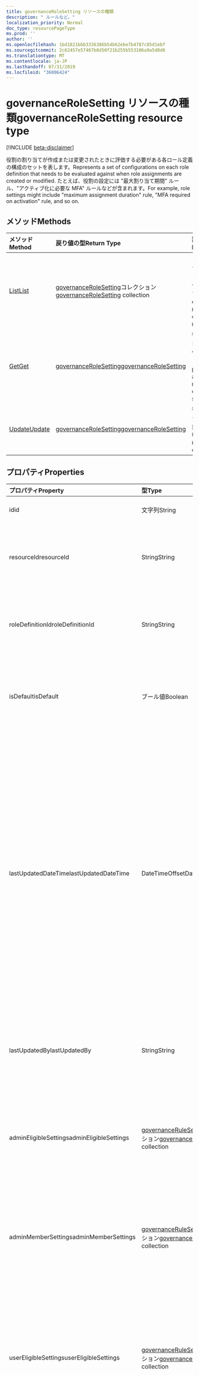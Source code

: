 ```yaml
---
title: governanceRoleSetting リソースの種類
description: " ルールなど。"
localization_priority: Normal
doc_type: resourcePageType
ms.prod: ''
author: ''
ms.openlocfilehash: 1bd1821bbb3336386b54b62ebe7b4787c85d1ebf
ms.sourcegitcommit: 2c62457e57467b8d50f21b255b553106a9a5d8d6
ms.translationtype: MT
ms.contentlocale: ja-JP
ms.lasthandoff: 07/31/2019
ms.locfileid: "36006424"
---
```

# <a name="governancerolesetting-resource-type"></a><span data-ttu-id="06d96-103">governanceRoleSetting リソースの種類</span><span class="sxs-lookup"><span data-stu-id="06d96-103">governanceRoleSetting resource type</span></span>

[!INCLUDE [beta-disclaimer](../../includes/beta-disclaimer.md)]

<span data-ttu-id="06d96-104">役割の割り当てが作成または変更されたときに評価する必要がある各ロール定義の構成のセットを表します。</span><span class="sxs-lookup"><span data-stu-id="06d96-104">Represents a set of configurations on each role definition that needs to be evaluated against when role assignments are created or modified.</span></span> <span data-ttu-id="06d96-105">たとえば、役割の設定には "最大割り当て期間" ルール、"アクティブ化に必要な MFA" ルールなどが含まれます。</span><span class="sxs-lookup"><span data-stu-id="06d96-105">For example, role settings might include "maximum assignment duration" rule, "MFA required on activation" rule, and so on.</span></span>

## <a name="methods"></a><span data-ttu-id="06d96-106">メソッド</span><span class="sxs-lookup"><span data-stu-id="06d96-106">Methods</span></span>

| <span data-ttu-id="06d96-107">メソッド</span><span class="sxs-lookup"><span data-stu-id="06d96-107">Method</span></span>          | <span data-ttu-id="06d96-108">戻り値の型</span><span class="sxs-lookup"><span data-stu-id="06d96-108">Return Type</span></span> |<span data-ttu-id="06d96-109">説明</span><span class="sxs-lookup"><span data-stu-id="06d96-109">Description</span></span>|
|:---------------|:--------|:--------|
|[<span data-ttu-id="06d96-110">List</span><span class="sxs-lookup"><span data-stu-id="06d96-110">List</span></span>](../api/governancerolesetting-list.md) | <span data-ttu-id="06d96-111">[governanceRoleSetting](../resources/governancerolesetting.md)コレクション</span><span class="sxs-lookup"><span data-stu-id="06d96-111">[governanceRoleSetting](../resources/governancerolesetting.md) collection</span></span>|<span data-ttu-id="06d96-112">リソースのロール設定のコレクションを一覧表示します。</span><span class="sxs-lookup"><span data-stu-id="06d96-112">List a collection of role settings on a resource.</span></span>|
|[<span data-ttu-id="06d96-113">Get</span><span class="sxs-lookup"><span data-stu-id="06d96-113">Get</span></span>](../api/governancerolesetting-get.md) |  [<span data-ttu-id="06d96-114">governanceRoleSetting</span><span class="sxs-lookup"><span data-stu-id="06d96-114">governanceRoleSetting</span></span>](../resources/governancerolesetting.md) |<span data-ttu-id="06d96-115">役割設定のプロパティと関係を読み取ります。</span><span class="sxs-lookup"><span data-stu-id="06d96-115">Read properties and relationships of a role setting.</span></span>|
|[<span data-ttu-id="06d96-116">Update</span><span class="sxs-lookup"><span data-stu-id="06d96-116">Update</span></span>](../api/governancerolesetting-update.md) | [<span data-ttu-id="06d96-117">governanceRoleSetting</span><span class="sxs-lookup"><span data-stu-id="06d96-117">governanceRoleSetting</span></span>](../resources/governancerolesetting.md)  |<span data-ttu-id="06d96-118">役割設定オブジェクトを更新します。</span><span class="sxs-lookup"><span data-stu-id="06d96-118">Update a role setting object.</span></span> |

## <a name="properties"></a><span data-ttu-id="06d96-119">プロパティ</span><span class="sxs-lookup"><span data-stu-id="06d96-119">Properties</span></span>
|<span data-ttu-id="06d96-120">プロパティ</span><span class="sxs-lookup"><span data-stu-id="06d96-120">Property</span></span>               |<span data-ttu-id="06d96-121">型</span><span class="sxs-lookup"><span data-stu-id="06d96-121">Type</span></span>                                      |<span data-ttu-id="06d96-122">説明</span><span class="sxs-lookup"><span data-stu-id="06d96-122">Description</span></span>|
|:--------------------|:---------------------------------------|:----------|
|<span data-ttu-id="06d96-123">id</span><span class="sxs-lookup"><span data-stu-id="06d96-123">id</span></span>                   |<span data-ttu-id="06d96-124">文字列</span><span class="sxs-lookup"><span data-stu-id="06d96-124">String</span></span>                                  |<span data-ttu-id="06d96-125">RoleSetting の id。</span><span class="sxs-lookup"><span data-stu-id="06d96-125">The id of the roleSetting.</span></span>|
|<span data-ttu-id="06d96-126">resourceId</span><span class="sxs-lookup"><span data-stu-id="06d96-126">resourceId</span></span>           |<span data-ttu-id="06d96-127">String</span><span class="sxs-lookup"><span data-stu-id="06d96-127">String</span></span>                                  |<span data-ttu-id="06d96-128">必須。</span><span class="sxs-lookup"><span data-stu-id="06d96-128">Required.</span></span> <span data-ttu-id="06d96-129">ロール設定が関連付けられているリソースの id。</span><span class="sxs-lookup"><span data-stu-id="06d96-129">The id of the resource that the role setting is associated with.</span></span>|
|<span data-ttu-id="06d96-130">roleDefinitionId</span><span class="sxs-lookup"><span data-stu-id="06d96-130">roleDefinitionId</span></span>     |<span data-ttu-id="06d96-131">String</span><span class="sxs-lookup"><span data-stu-id="06d96-131">String</span></span>                                  |<span data-ttu-id="06d96-132">必須。</span><span class="sxs-lookup"><span data-stu-id="06d96-132">Required.</span></span> <span data-ttu-id="06d96-133">ロール設定が関連付けられているロール定義の id。</span><span class="sxs-lookup"><span data-stu-id="06d96-133">The id of the role definition that the role setting is associated with.</span></span>|
|<span data-ttu-id="06d96-134">isDefault</span><span class="sxs-lookup"><span data-stu-id="06d96-134">isDefault</span></span>            |<span data-ttu-id="06d96-135">ブール値</span><span class="sxs-lookup"><span data-stu-id="06d96-135">Boolean</span></span>                                 |<span data-ttu-id="06d96-136">読み取り専用。</span><span class="sxs-lookup"><span data-stu-id="06d96-136">Read-only.</span></span> <span data-ttu-id="06d96-137">RoleSetting が既定の roleSetting であるかどうかを示します</span><span class="sxs-lookup"><span data-stu-id="06d96-137">Indicate if the roleSetting is a default roleSetting</span></span>|
|<span data-ttu-id="06d96-138">lastUpdatedDateTime</span><span class="sxs-lookup"><span data-stu-id="06d96-138">lastUpdatedDateTime</span></span>  |<span data-ttu-id="06d96-139">DateTimeOffset</span><span class="sxs-lookup"><span data-stu-id="06d96-139">DateTimeOffset</span></span>                          |<span data-ttu-id="06d96-140">読み取り専用です。</span><span class="sxs-lookup"><span data-stu-id="06d96-140">Read-only.</span></span> <span data-ttu-id="06d96-141">役割の設定が最後に更新された時刻。</span><span class="sxs-lookup"><span data-stu-id="06d96-141">The time when the role setting was last updated.</span></span> <span data-ttu-id="06d96-142">Timestamp 型は、ISO 8601 形式を使用して日付と時刻の情報を表し、必ず UTC 時間です。</span><span class="sxs-lookup"><span data-stu-id="06d96-142">The Timestamp type represents date and time information using ISO 8601 format and is always in UTC time.</span></span> <span data-ttu-id="06d96-143">たとえば、2014 年 1 月 1 日午前 0 時 (UTC) は、次のようになります。`'2014-01-01T00:00:00Z'`</span><span class="sxs-lookup"><span data-stu-id="06d96-143">For example, midnight UTC on Jan 1, 2014 would look like this: `'2014-01-01T00:00:00Z'`</span></span>|
|<span data-ttu-id="06d96-144">lastUpdatedBy</span><span class="sxs-lookup"><span data-stu-id="06d96-144">lastUpdatedBy</span></span>        |<span data-ttu-id="06d96-145">String</span><span class="sxs-lookup"><span data-stu-id="06d96-145">String</span></span>                                  |<span data-ttu-id="06d96-146">読み取り専用です。</span><span class="sxs-lookup"><span data-stu-id="06d96-146">Read-only.</span></span> <span data-ttu-id="06d96-147">RoleSetting を最後に更新した管理者の表示名。</span><span class="sxs-lookup"><span data-stu-id="06d96-147">The display name of the administrator who last updated the roleSetting.</span></span>|
|<span data-ttu-id="06d96-148">adminEligibleSettings</span><span class="sxs-lookup"><span data-stu-id="06d96-148">adminEligibleSettings</span></span>|<span data-ttu-id="06d96-149">[governanceRuleSetting](../resources/governancerulesetting.md)コレクション</span><span class="sxs-lookup"><span data-stu-id="06d96-149">[governanceRuleSetting](../resources/governancerulesetting.md) collection</span></span>|<span data-ttu-id="06d96-150">管理者が対象となる役割の割り当てを追加しようとしたときに評価されるルールの設定。</span><span class="sxs-lookup"><span data-stu-id="06d96-150">The rule settings that are evaluated when an administrator tries to add an eligible role assignment.</span></span>|
|<span data-ttu-id="06d96-151">adminMemberSettings</span><span class="sxs-lookup"><span data-stu-id="06d96-151">adminMemberSettings</span></span>  |<span data-ttu-id="06d96-152">[governanceRuleSetting](../resources/governancerulesetting.md)コレクション</span><span class="sxs-lookup"><span data-stu-id="06d96-152">[governanceRuleSetting](../resources/governancerulesetting.md) collection</span></span>|<span data-ttu-id="06d96-153">管理者が直接メンバーの役割の割り当てを追加しようとしたときに評価されるルールの設定。</span><span class="sxs-lookup"><span data-stu-id="06d96-153">The rule settings that are evaluated when an administrator tries to add a direct member role assignment.</span></span>|
|<span data-ttu-id="06d96-154">userEligibleSettings</span><span class="sxs-lookup"><span data-stu-id="06d96-154">userEligibleSettings</span></span> |<span data-ttu-id="06d96-155">[governanceRuleSetting](../resources/governancerulesetting.md)コレクション</span><span class="sxs-lookup"><span data-stu-id="06d96-155">[governanceRuleSetting](../resources/governancerulesetting.md) collection</span></span>|<span data-ttu-id="06d96-156">ユーザーが対象となる役割の割り当てを追加しようとしたときに評価されるルールの設定。</span><span class="sxs-lookup"><span data-stu-id="06d96-156">The rule settings that are evaluated when a user tries to add an eligible role assignment.</span></span> <span data-ttu-id="06d96-157">現時点では、この設定はサポートされていません。</span><span class="sxs-lookup"><span data-stu-id="06d96-157">The setting is not supported for now.</span></span>|
|<span data-ttu-id="06d96-158">userMemberSettings</span><span class="sxs-lookup"><span data-stu-id="06d96-158">userMemberSettings</span></span>   |<span data-ttu-id="06d96-159">[governanceRuleSetting](../resources/governancerulesetting.md)コレクション</span><span class="sxs-lookup"><span data-stu-id="06d96-159">[governanceRuleSetting](../resources/governancerulesetting.md) collection</span></span>|<span data-ttu-id="06d96-160">ユーザーが役割の割り当てをアクティブ化しようとしたときに評価されるルールの設定。</span><span class="sxs-lookup"><span data-stu-id="06d96-160">The rule settings that are evaluated when a user tries to activate his role assignment.</span></span>|

## <a name="relationships"></a><span data-ttu-id="06d96-161">リレーションシップ</span><span class="sxs-lookup"><span data-stu-id="06d96-161">Relationships</span></span>
| <span data-ttu-id="06d96-162">リレーションシップ</span><span class="sxs-lookup"><span data-stu-id="06d96-162">Relationship</span></span> | <span data-ttu-id="06d96-163">型</span><span class="sxs-lookup"><span data-stu-id="06d96-163">Type</span></span>   |<span data-ttu-id="06d96-164">説明</span><span class="sxs-lookup"><span data-stu-id="06d96-164">Description</span></span>|
|:---------------|:--------|:----------|
|<span data-ttu-id="06d96-165">リソース</span><span class="sxs-lookup"><span data-stu-id="06d96-165">resource</span></span>|[<span data-ttu-id="06d96-166">governanceResource</span><span class="sxs-lookup"><span data-stu-id="06d96-166">governanceResource</span></span>](../resources/governanceresource.md)|<span data-ttu-id="06d96-167">読み取り専用です。</span><span class="sxs-lookup"><span data-stu-id="06d96-167">Read-only.</span></span> <span data-ttu-id="06d96-168">このロール設定に関連付けられたリソース。</span><span class="sxs-lookup"><span data-stu-id="06d96-168">The associated resource for this role setting.</span></span>|
|<span data-ttu-id="06d96-169">roleDefinition</span><span class="sxs-lookup"><span data-stu-id="06d96-169">roleDefinition</span></span>|[<span data-ttu-id="06d96-170">governanceRoleDefinition</span><span class="sxs-lookup"><span data-stu-id="06d96-170">governanceRoleDefinition</span></span>](../resources/governanceroledefinition.md)|<span data-ttu-id="06d96-171">読み取り専用です。</span><span class="sxs-lookup"><span data-stu-id="06d96-171">Read-only.</span></span> <span data-ttu-id="06d96-172">このロール設定で適用されるロール定義。</span><span class="sxs-lookup"><span data-stu-id="06d96-172">The role definition that is enforced with this role setting.</span></span> |

## <a name="json-representation"></a><span data-ttu-id="06d96-173">JSON 表記</span><span class="sxs-lookup"><span data-stu-id="06d96-173">JSON representation</span></span>

<span data-ttu-id="06d96-174">以下は、リソースの JSON 表記です。</span><span class="sxs-lookup"><span data-stu-id="06d96-174">Here is a JSON representation of the resource.</span></span>

<!-- {
  "blockType": "resource",
  "keyProperty": "id",
  "optionalProperties": [

  ],
  "@odata.type": "microsoft.graph.governanceRoleSetting"
}-->

```json
{
  "id": "String (identifier)",
  "resourceId": "String",
  "roleDefinitionId": "String",
  "isDefault": true,
  "lastUpdatedDateTime": "String (timestamp)",
  "lastUpdatedBy": "String",
  "adminEligibleSettings": [{"@odata.type": "microsoft.graph.governanceRuleSetting"}],
  "adminMemberSettings": [{"@odata.type": "microsoft.graph.governanceRuleSetting"}],
  "userEligibleSettings": [{"@odata.type": "microsoft.graph.governanceRuleSetting"}],
  "userMemberSettings": [{"@odata.type": "microsoft.graph.governanceRuleSetting"}]
}

```

<!-- uuid: 8fcb5dbc-d5aa-4681-8e31-b001d5168d79
2015-10-25 14:57:30 UTC -->
<!--
{
  "type": "#page.annotation",
  "description": "governanceRoleSetting",
  "keywords": "",
  "section": "documentation",
  "tocPath": "",
  "suppressions": []
}
-->
